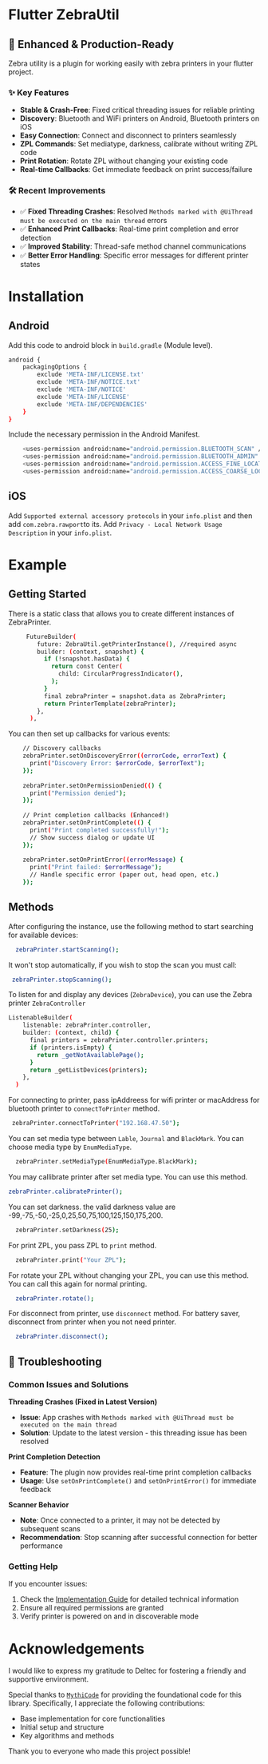 # Flutter ZebraUtil

## 🚀 Enhanced & Production-Ready

Zebra utility is a plugin for working easily with zebra printers in your flutter project.

### ✨ Key Features
  - **Stable & Crash-Free**: Fixed critical threading issues for reliable printing
  - **Discovery**: Bluetooth and WiFi printers on Android, Bluetooth printers on iOS
  - **Easy Connection**: Connect and disconnect to printers seamlessly
  - **ZPL Commands**: Set mediatype, darkness, calibrate without writing ZPL code
  - **Print Rotation**: Rotate ZPL without changing your existing code
  - **Real-time Callbacks**: Get immediate feedback on print success/failure

### 🛠️ Recent Improvements
- ✅ **Fixed Threading Crashes**: Resolved `Methods marked with @UiThread must be executed on the main thread` errors
- ✅ **Enhanced Print Callbacks**: Real-time print completion and error detection
- ✅ **Improved Stability**: Thread-safe method channel communications
- ✅ **Better Error Handling**: Specific error messages for different printer states


# Installation

## Android

Add this code to android block in `build.gradle` (Module level).

```sh
android {
    packagingOptions {
        exclude 'META-INF/LICENSE.txt'
        exclude 'META-INF/NOTICE.txt'
        exclude 'META-INF/NOTICE'
        exclude 'META-INF/LICENSE'
        exclude 'META-INF/DEPENDENCIES'
    }
}
```

Include the necessary permission in the Android Manifest.
```sh
    <uses-permission android:name="android.permission.BLUETOOTH_SCAN" />
    <uses-permission android:name="android.permission.BLUETOOTH_ADMIN" />
    <uses-permission android:name="android.permission.ACCESS_FINE_LOCATION" />
    <uses-permission android:name="android.permission.ACCESS_COARSE_LOCATION" />
```

## iOS
Add `Supported external accessory protocols` in your `info.plist` and then add `com.zebra.rawport`to its.
Add `Privacy - Local Network Usage Description` in your `info.plist`.

# Example
## Getting Started
There is a static class that allows you to create different instances of ZebraPrinter.
```sh
     FutureBuilder(
        future: ZebraUtil.getPrinterInstance(), //required async 
        builder: (context, snapshot) {
          if (!snapshot.hasData) {
            return const Center(
              child: CircularProgressIndicator(),
            );
          }
          final zebraPrinter = snapshot.data as ZebraPrinter;
          return PrinterTemplate(zebraPrinter);
        },
      ),
```

You can then set up callbacks for various events:

```sh
    // Discovery callbacks
    zebraPrinter.setOnDiscoveryError((errorCode, errorText) {
      print("Discovery Error: $errorCode, $errorText");
    });
    
    zebraPrinter.setOnPermissionDenied(() {
      print("Permission denied");
    });
    
    // Print completion callbacks (Enhanced!)
    zebraPrinter.setOnPrintComplete(() {
      print("Print completed successfully!");
      // Show success dialog or update UI
    });
    
    zebraPrinter.setOnPrintError((errorMessage) {
      print("Print failed: $errorMessage");
      // Handle specific error (paper out, head open, etc.)
    });
```

## Methods
After configuring the instance, use the following method to start searching for available devices:

```sh
  zebraPrinter.startScanning();
```
It won't stop automatically, if you wish to stop the scan you must call:

 ```sh
  zebraPrinter.stopScanning();
```

To listen for and display any devices (`ZebraDevice`), you can use the Zebra printer `ZebraController`
```sh
ListenableBuilder(
    listenable: zebraPrinter.controller,
    builder: (context, child) {
      final printers = zebraPrinter.controller.printers;
      if (printers.isEmpty) {
        return _getNotAvailablePage();
      }
      return _getListDevices(printers);
    },
  )
```

For connecting to printer, pass ipAddreess for wifi printer or macAddress for bluetooth printer to `connectToPrinter` method.
```sh
 zebraPrinter.connectToPrinter("192.168.47.50");
```

You can set media type between `Lable`, `Journal` and `BlackMark`. You can choose media type by `EnumMediaType`.
```sh
  zebraPrinter.setMediaType(EnumMediaType.BlackMark);
```
You may callibrate printer after set media type. You can use this method.
```sh
zebraPrinter.calibratePrinter();
```
You can set darkness. the valid darkness value are -99,-75,-50,-25,0,25,50,75,100,125,150,175,200.
```sh
  zebraPrinter.setDarkness(25);
```
For print ZPL, you pass ZPL to `print` method.
```sh
  zebraPrinter.print("Your ZPL");
```
For rotate your ZPL without changing your ZPL, you can use this method. You can call this again for normal printing.
```sh
  zebraPrinter.rotate();
```
For disconnect from printer, use `disconnect` method. For battery saver, disconnect from printer when you not need printer.
```sh
  zebraPrinter.disconnect();
```

## 🔧 Troubleshooting

### Common Issues and Solutions

**Threading Crashes (Fixed in Latest Version)**
- **Issue**: App crashes with `Methods marked with @UiThread must be executed on the main thread`
- **Solution**: Update to the latest version - this threading issue has been resolved

**Print Completion Detection**
- **Feature**: The plugin now provides real-time print completion callbacks
- **Usage**: Use `setOnPrintComplete()` and `setOnPrintError()` for immediate feedback

**Scanner Behavior**
- **Note**: Once connected to a printer, it may not be detected by subsequent scans
- **Recommendation**: Stop scanning after successful connection for better performance

### Getting Help
If you encounter issues:
1. Check the [Implementation Guide](IMPLEMENTATION_GUIDE.md) for detailed technical information
2. Ensure all required permissions are granted
3. Verify printer is powered on and in discoverable mode

# Acknowledgements
I would like to express my gratitude to Deltec for fostering a friendly and supportive environment.

Special thanks to [`MythiCode`](https://github.com/MythiCode/zebra_utlity) for providing the foundational code for this library. Specifically, I appreciate the following contributions:

* Base implementation for core functionalities
* Initial setup and structure
* Key algorithms and methods

Thank you to everyone who made this project possible!